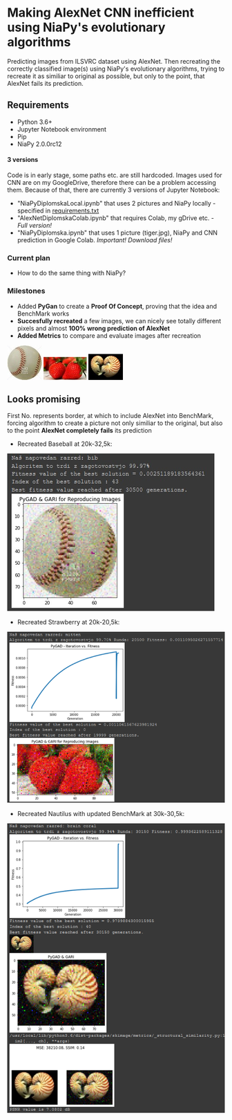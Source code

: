 # Making AlexNet CNN inefficient using NiaPy's evolutionary algorithms
Predicting images from  ILSVRC dataset using AlexNet. Then recreating the correctly classified image(s) using NiaPy's evolutionary algorithms, trying to recreate it as similiar to original as possible, but only to the point, that AlexNet fails its prediction.

## Requirements
* Python 3.6+
* Jupyter Notebook environment
* Pip
* NiaPy 2.0.0rc12

#### 3 versions
Code is in early stage, some paths etc. are still hardcoded. Images used for CNN are on my GoogleDrive, therefore there can be a problem accessing them. Because of that, there are currently 3 versions of Jupyter Notebook:
* "NiaPyDiplomskaLocal.ipynb" that uses 2 pictures and NiaPy locally - specified in [requirements.txt](requirements.txt)
* "AlexNetDiplomskaColab.ipynb" that requires Colab, my gDrive etc. - *Full version!*
* "NiaPyDiplomska.ipynb" that uses 1 picture (tiger.jpg), NiaPy and CNN prediction in Google Colab. *Important! Download files!*

### Current plan
* How to do the same thing with NiaPy?

### Milestones
* Added **PyGan** to create a **Proof Of Concept**, proving that the idea and BenchMark works
* **Succesfully recreated** a few images, we can nicely see totally different pixels and almost **100% wrong prediction of AlexNet**
* **Added Metrics** to compare and evaluate images after recreation


![Baseball](./Images/bejzbol80-80.JPEG?raw=true) ![Strawberry](./Images/strawberries100-53.jpg?raw=true) ![Strawberry](./Images/nautlius80-60.JPEG?raw=true) 

## Looks promising
First No. represents border, at which to include AlexNet into BenchMark, forcing algorithm to create a picture not only similiar to the original, but also to the point **AlexNet completely fails** its prediction
* Recreated Baseball at 20k-32,5k: 

![BaseballRecreated](./Pygad%20Recreated/20000-32500Baseball-Bib.jpg?raw=true) 

* Recreated Strawberry at 20k-20,5k: 

![RecreatedStrawberry](./Pygad%20Recreated/20000-20500Strawberry-Mitten.png?raw=true) 

* Recreated Nautilus with updated BenchMark at 30k-30,5k: 

![RecreatedNautilus](./Pygad%20Recreated/30000-30500Nautilus-BrainCoral.png?raw=true) 
